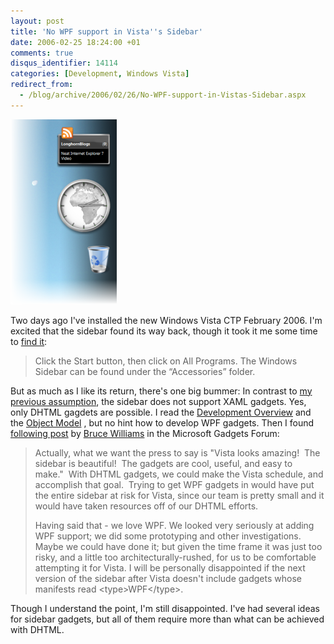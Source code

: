 ```yaml
---
layout: post
title: 'No WPF support in Vista''s Sidebar'
date: 2006-02-25 18:24:00 +01
comments: true
disqus_identifier: 14114
categories: [Development, Windows Vista]
redirect_from:
  - /blog/archive/2006/02/26/No-WPF-support-in-Vistas-Sidebar.aspx
---
```


![Sidebar](/files/archive/sidebar2.png)

Two days ago I've installed the new Windows Vista CTP February 2006. I'm excited that the sidebar found its way back, though it took it me some time to [find it](http://microsoftgadgets.com/Sidebar/DevelopmentOverview.aspx#gadgetCreation):

> Click the Start button, then click on All Programs. The Windows Sidebar can be found under the “Accessories” folder.

But as much as I like its return, there's one big bummer: In contrast to [my previous assumption](/archive/2005/09/14/the-return-of-the-sidebar/), the sidebar does not support XAML gadgets. Yes, only DHTML gagdets are possible. I read the [Development Overview](http://microsoftgadgets.com/Sidebar/DevelopmentOverview.aspx) and the [Object Model](http://microsoftgadgets.com/Build/Sidebar%20Reference%20Guide%20February%20CTP.doc) , but no hint how to develop WPF gadgets. Then I found [following post](http://microsoftgadgets.com/forums/3125/ShowPost.aspx#3215) by [Bruce Williams](http://microsoftgadgets.com/People/2286) in the Microsoft Gadgets Forum:

> Actually, what we want the press to say is "Vista looks amazing!  The sidebar is beautiful!  The gadgets are cool, useful, and easy to make."  With DHTML gadgets, we could make the Vista schedule, and accomplish that goal.  Trying to get WPF gadgets in would have put the entire sidebar at risk for Vista, since our team is pretty small and it would have taken resources off of our DHTML efforts.
>
> Having said that - we love WPF. We looked very seriously at adding WPF support; we did some prototyping and other investigations. Maybe we could have done it; but given the time frame it was just too risky, and a little too architecturally-rushed, for us to be comfortable attempting it for Vista. I will be personally disappointed if the next version of the sidebar after Vista doesn't include gadgets whose manifests read \<type\>WPF\</type\>.

Though I understand the point, I'm still disappointed. I've had several ideas for sidebar gadgets, but all of them require more than what can be achieved with DHTML.

 

